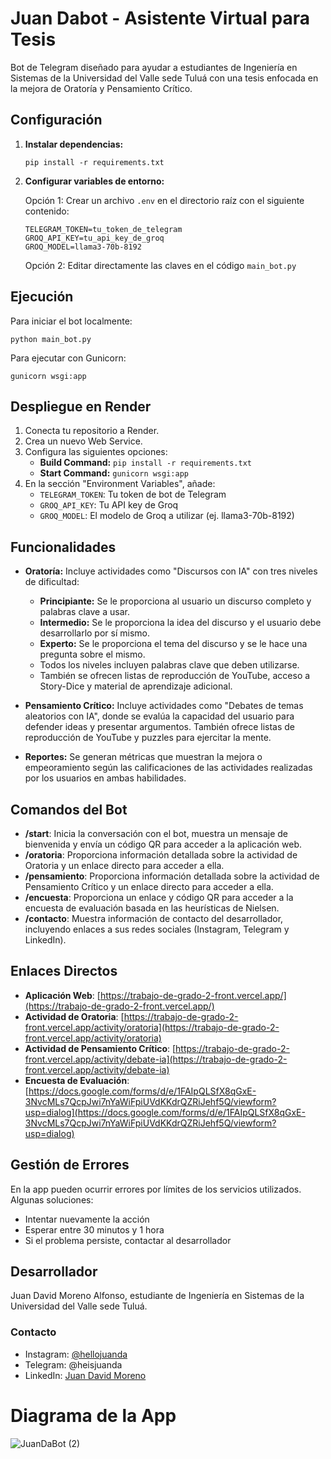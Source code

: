 # Juan Dabot - Asistente Virtual para Tesis

Bot de Telegram diseñado para ayudar a estudiantes de Ingeniería en Sistemas de la Universidad del Valle sede Tuluá con una tesis enfocada en la mejora de Oratoría y Pensamiento Crítico.

## Configuración

1. **Instalar dependencias:**
   ```
   pip install -r requirements.txt
   ```

2. **Configurar variables de entorno:**

   Opción 1: Crear un archivo `.env` en el directorio raíz con el siguiente contenido:
   ```
   TELEGRAM_TOKEN=tu_token_de_telegram
   GROQ_API_KEY=tu_api_key_de_groq
   GROQ_MODEL=llama3-70b-8192
   ```

   Opción 2: Editar directamente las claves en el código `main_bot.py`

## Ejecución

Para iniciar el bot localmente:
```
python main_bot.py
```

Para ejecutar con Gunicorn:
```
gunicorn wsgi:app
```

## Despliegue en Render

1. Conecta tu repositorio a Render.
2. Crea un nuevo Web Service.
3. Configura las siguientes opciones:
   - **Build Command:** `pip install -r requirements.txt`
   - **Start Command:** `gunicorn wsgi:app`
4. En la sección "Environment Variables", añade:
   - `TELEGRAM_TOKEN`: Tu token de bot de Telegram
   - `GROQ_API_KEY`: Tu API key de Groq
   - `GROQ_MODEL`: El modelo de Groq a utilizar (ej. llama3-70b-8192)

## Funcionalidades

- **Oratoría:** Incluye actividades como "Discursos con IA" con tres niveles de dificultad:
  - **Principiante:** Se le proporciona al usuario un discurso completo y palabras clave a usar.
  - **Intermedio:** Se le proporciona la idea del discurso y el usuario debe desarrollarlo por sí mismo.
  - **Experto:** Se le proporciona el tema del discurso y se le hace una pregunta sobre el mismo.
  - Todos los niveles incluyen palabras clave que deben utilizarse.
  - También se ofrecen listas de reproducción de YouTube, acceso a Story-Dice y material de aprendizaje adicional.

- **Pensamiento Crítico:** Incluye actividades como "Debates de temas aleatorios con IA", donde se evalúa la capacidad del usuario para defender ideas y presentar argumentos. También ofrece listas de reproducción de YouTube y puzzles para ejercitar la mente.

- **Reportes:** Se generan métricas que muestran la mejora o empeoramiento según las calificaciones de las actividades realizadas por los usuarios en ambas habilidades.

## Comandos del Bot

- **/start**: Inicia la conversación con el bot, muestra un mensaje de bienvenida y envía un código QR para acceder a la aplicación web.
- **/oratoria**: Proporciona información detallada sobre la actividad de Oratoria y un enlace directo para acceder a ella.
- **/pensamiento**: Proporciona información detallada sobre la actividad de Pensamiento Crítico y un enlace directo para acceder a ella.
- **/encuesta**: Proporciona un enlace y código QR para acceder a la encuesta de evaluación basada en las heurísticas de Nielsen.
- **/contacto**: Muestra información de contacto del desarrollador, incluyendo enlaces a sus redes sociales (Instagram, Telegram y LinkedIn).

## Enlaces Directos

- **Aplicación Web**: [https://trabajo-de-grado-2-front.vercel.app/](https://trabajo-de-grado-2-front.vercel.app/)
- **Actividad de Oratoria**: [https://trabajo-de-grado-2-front.vercel.app/activity/oratoria](https://trabajo-de-grado-2-front.vercel.app/activity/oratoria)
- **Actividad de Pensamiento Crítico**: [https://trabajo-de-grado-2-front.vercel.app/activity/debate-ia](https://trabajo-de-grado-2-front.vercel.app/activity/debate-ia)
- **Encuesta de Evaluación**: [https://docs.google.com/forms/d/e/1FAIpQLSfX8qGxE-3NvcMLs7QcpJwi7nYaWiFpiUVdKKdrQZRiJehf5Q/viewform?usp=dialog](https://docs.google.com/forms/d/e/1FAIpQLSfX8qGxE-3NvcMLs7QcpJwi7nYaWiFpiUVdKKdrQZRiJehf5Q/viewform?usp=dialog)

## Gestión de Errores

En la app pueden ocurrir errores por límites de los servicios utilizados. Algunas soluciones:
- Intentar nuevamente la acción
- Esperar entre 30 minutos y 1 hora
- Si el problema persiste, contactar al desarrollador

## Desarrollador

Juan David Moreno Alfonso, estudiante de Ingeniería en Sistemas de la Universidad del Valle sede Tuluá.

### Contacto
- Instagram: [@hellojuanda](https://www.instagram.com/hellojuanda/)
- Telegram: @heisjuanda
- LinkedIn: [Juan David Moreno](https://www.linkedin.com/in/juan-david-moreno-883a46233/)

# Diagrama de la App
![JuanDaBot (2)](https://github.com/user-attachments/assets/8c203115-7f8d-4f05-a93c-5e6c7de1bd98)
